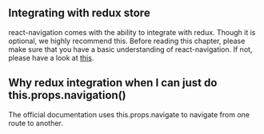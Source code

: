 ## Integrating with redux store

react-navigation comes with the ability to integrate with redux. Though it is optional, we highly recommend this. Before reading this chapter, please make sure that you have a basic understanding of react-navigation. If not, please have a look at [this](https://reactnavigation.org/docs/intro/).

## Why redux integration when I can just do this.props.navigation()

The official documentation uses this.props.navigate to navigate from one route to another. 
